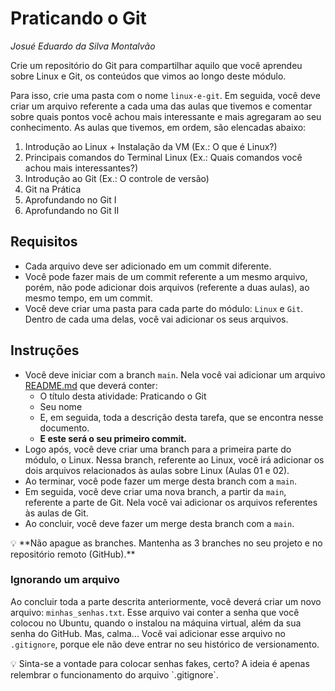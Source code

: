 
# Praticando o Git
*Josué Eduardo da Silva Montalvão*

Crie um repositório do Git para compartilhar aquilo que você aprendeu sobre Linux e Git, os conteúdos que vimos ao longo deste módulo.

Para isso, crie uma pasta com o nome `linux-e-git`. Em seguida, você deve criar um arquivo referente a cada uma das aulas que tivemos e comentar sobre quais pontos você achou mais interessante e mais agregaram ao seu conhecimento. As aulas que tivemos, em ordem, são elencadas abaixo:

1. Introdução ao Linux + Instalação da VM (Ex.: O que é Linux?)
2. Principais comandos do Terminal Linux (Ex.: Quais comandos você achou mais interessantes?)
3. Introdução ao Git (Ex.: O controle de versão)
4. Git na Prática
5. Aprofundando no Git I
6. Aprofundando no Git II

## Requisitos

- Cada arquivo deve ser adicionado em um commit diferente.
- Você pode fazer mais de um commit referente a um mesmo arquivo, porém, não pode adicionar dois arquivos (referente a duas aulas), ao mesmo tempo, em um commit.
- Você deve criar uma pasta para cada parte do módulo: `Linux` e `Git`. Dentro de cada uma delas, você vai adicionar os seus arquivos.

## Instruções

- Você deve iniciar com a branch `main`. Nela você vai adicionar um arquivo [README.md](http://README.md) que deverá conter:
    - O título desta atividade: Praticando o Git
    - Seu nome
    - E, em seguida, toda a descrição desta tarefa, que se encontra nesse documento.
    - **E este será o seu primeiro commit.**
- Logo após, você deve criar uma branch para a primeira parte do módulo, o Linux. Nessa branch, referente ao Linux, você irá adicionar os dois arquivos relacionados às aulas sobre Linux (Aulas 01 e 02).
- Ao terminar, você pode fazer um merge desta branch com a `main`.
- Em seguida, você deve criar uma nova branch, a partir da `main`, referente a parte de Git. Nela você vai adicionar os arquivos referentes às aulas de Git.
- Ao concluir, você deve fazer um merge desta branch com a `main`.

<aside>
💡 **Não apague as branches. Mantenha as 3 branches no seu projeto e no repositório remoto (GitHub).**

</aside>

### Ignorando um arquivo

Ao concluir toda a parte descrita anteriormente, você deverá criar um novo arquivo: `minhas_senhas.txt`. Esse arquivo vai conter a senha que você colocou no Ubuntu, quando o instalou na máquina virtual, além da sua senha do GitHub. Mas, calma... Você vai adicionar esse arquivo no `.gitignore`, porque ele não deve entrar no seu histórico de versionamento.

<aside>
💡 Sinta-se a vontade para colocar senhas fakes, certo? A ideia é apenas relembrar o funcionamento do arquivo `.gitignore`.

</aside>